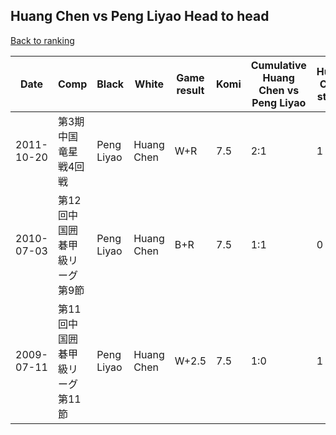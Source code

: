 ## Huang Chen vs Peng Liyao Head to head

[Back to ranking](../../index.md)




| **Date** | **Comp** | **Black** | **White** | **Game result** | **Komi** | **Cumulative Huang Chen vs Peng Liyao** | **Huang Chen streak** | **Peng Liyao streak** | 
| --- | --- | --- | --- | --- | --- | --- | --- | --- |
| 2011-10-20 | 第3期中国竜星戦4回戦 | Peng Liyao | Huang Chen | W+R | 7.5 | 2:1 | 1 | 0 | 
| 2010-07-03 | 第12回中国囲碁甲級リーグ第9節 | Peng Liyao | Huang Chen | B+R | 7.5 | 1:1 | 0 | 1 | 
| 2009-07-11 | 第11回中国囲碁甲級リーグ第11節 | Peng Liyao | Huang Chen | W+2.5 | 7.5 | 1:0 | 1 | 0 |




